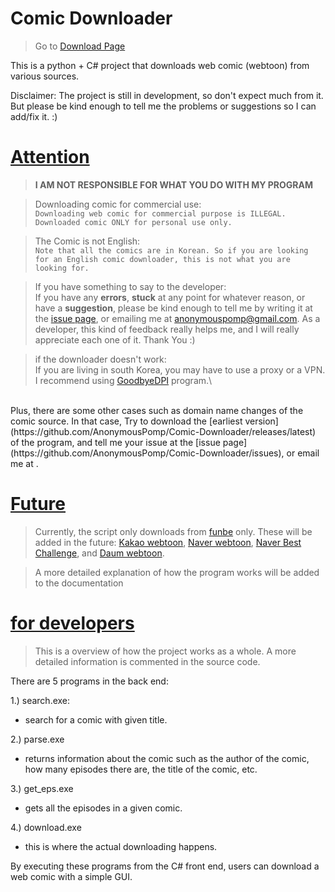 # Comic Downloader

>Go to [Download Page](https://github.com/AnonymousPomp/Comic-Downloader/releases/)

This is a python + C# project that downloads web comic (webtoon) from various sources.

Disclaimer: The project is still in development, so don't expect much from it. But please be kind enough to tell me the problems or suggestions so I can add/fix it. :)

# [Attention](#attention)
>**I AM NOT RESPONSIBLE FOR WHAT YOU DO WITH MY PROGRAM**

>Downloading comic for commercial use:\
```Downloading web comic for commercial purpose is ILLEGAL. Downloaded comic ONLY for personal use only.```

>The Comic is not English:\
```Note that all the comics are in Korean. So if you are looking for an English comic downloader, this is not what you are looking for.```

>If you have something to say to the developer:\
If you  have any **errors**, **stuck** at any point for whatever reason, or have a **suggestion**, please be kind enough to tell me by writing it at the [issue page](https://github.com/AnonymousPomp/Comic-Downloader/issues), or emailing me at <anonymouspomp@gmail.com>. As a developer, this kind of feedback really helps me, and I will really appreciate each one of it. Thank You :)

>if the downloader doesn't work:\
If you are living in south Korea, you may have to use a proxy or a VPN.
I recommend using [GoodbyeDPI](https://github.com/Include-sys/GUI-for-GoodbyeDPI/releases) program.\
<br>
Plus, there are some other cases such as domain name changes of the comic source. In that case, Try to download the [earliest version](https://github.com/AnonymousPomp/Comic-Downloader/releases/latest) of the program, and tell me your issue at the [issue page](https://github.com/AnonymousPomp/Comic-Downloader/issues), or email me at <anonymouspomp@gmail.com>.

# [Future](#Future)
>Currently, the script only downloads from [funbe](https://funbe13.com/) only. These will be added in the future: [Kakao webtoon](https://page.kakao.com), [Naver webtoon](https://comic.naver.com), [Naver Best Challenge](https://comic.naver.com/genre/bestChallenge.nhn), and [Daum webtoon](http://webtoon.daum.net/).

> A more detailed explanation of how the program works will be added to the documentation


# [for developers](#dev)
>This is a overview of how the project works as a whole. A more detailed information is commented in the source code.

There are 5 programs in the back end:

1.) search.exe:
- search for a comic with given title.

2.) parse.exe
- returns information about the comic such as the author of the comic, how many episodes there are, the title of the comic, etc.

3.) get_eps.exe
- gets all the episodes in a given comic.

4.) download.exe
- this is where the actual downloading happens.

By executing these programs from the C# front end, users can download a web comic with a simple GUI.
